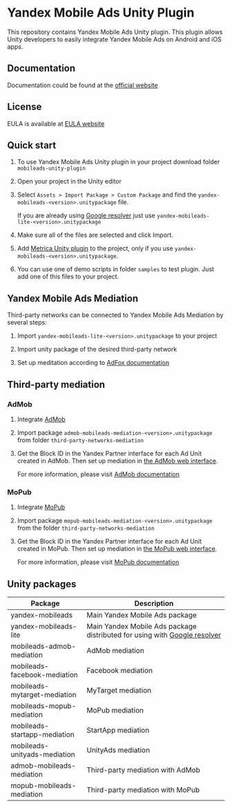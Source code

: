 # Yandex Mobile Ads Unity Plugin

This repository contains Yandex Mobile Ads Unity plugin. This plugin allows Unity developers to easily integrate Yandex Mobile Ads on Android and iOS apps.

## Documentation
Documentation could be found at the [official website][DOCUMENTATION]

## License
EULA is available at [EULA website][LICENSE]

## Quick start

1. To use Yandex Mobile Ads Unity plugin in your project download folder `mobileads-unity-plugin`

2. Open your project in the Unity editor

3. Select `Assets > Import Package > Custom Package` and find the `yandex-mobileads-<version>.unitypackage` file.

   If you are already using [Google resolver] just use `yandex-mobileads-lite-<version>.unitypackage`

4. Make sure all of the files are selected and click Import.

5. Add [Metrica Unity plugin](https://tech.yandex.com/appmetrica/doc/mobile-sdk-dg/concepts/unity-plugin-docpage/) to the project, only if you use `yandex-mobileads-<version>.unitypackage`.

6. You can use one of demo scripts in folder `samples` to test plugin. Just add one of this files to your project.

## Yandex Mobile Ads Mediation

Third-party networks can be connected to Yandex Mobile Ads Mediation by several steps:

1. Import `yandex-mobileads-lite-<version>.unitypackage` to your project

2. Import unity package of the desired third-party network

3. Set up meditation according to [AdFox documentation](https://tech.yandex.com/mobile-ads/doc/dg/ios/adfox/my-target-adfox-docpage/)

## Third-party mediation

### AdMob

1. Integrate [AdMob](https://developers.google.com/admob/unity/start)

2. Import package `admob-mobileads-mediation-<version>.unitypackage` from folder `third-party-networks-mediation`

3. Get the Block ID in the Yandex Partner interface for each Ad Unit created in AdMob. Then set up mediation in [the AdMob web interface](apps.admob.com).

   For more information, please visit [AdMob documentation](https://tech.yandex.com/mobile-ads/doc/dg/android/quick-start/admob-adapter-docpage/#setting)

### MoPub

1. Integrate [MoPub](https://developers.mopub.com/docs/unity)

2. Import package `mopub-mobileads-mediation-<version>.unitypackage` from the folder `third-party-networks-mediation`

3. Get the Block ID in the Yandex Partner interface for each Ad Unit created in MoPub. Then set up mediation in [the MoPub web interface](app.mopub.com).

   For more information, please visit [MoPub documentation](https://tech.yandex.com/mobile-ads/doc/dg/android/quick-start/mopub-adapter-docpage/)

## Unity packages

| Package | Description |
| --- | --- |
| yandex-mobileads | Main Yandex Mobile Ads package |
| yandex-mobileads-lite | Main Yandex Mobile Ads package distributed for using with [Google resolver]|
| mobileads-admob-mediation | AdMob mediation |
| mobileads-facebook-mediation | Facebook mediation |
| mobileads-mytarget-mediation | MyTarget mediation |
| mobileads-mopub-mediation | MoPub mediation |
| mobileads-startapp-mediation | StartApp mediation |
| mobileads-unityads-mediation | UnityAds mediation |
| admob-mobileads-mediation | Third-party mediation with AdMob |
| mopub-mobileads-mediation| Third-party mediation with MoPub |

[Google resolver]: https://github.com/googlesamples/unity-jar-resolver
[DOCUMENTATION]: https://tech.yandex.com/mobile-ads/
[LICENSE]: https://legal.yandex.com/partner_ch/